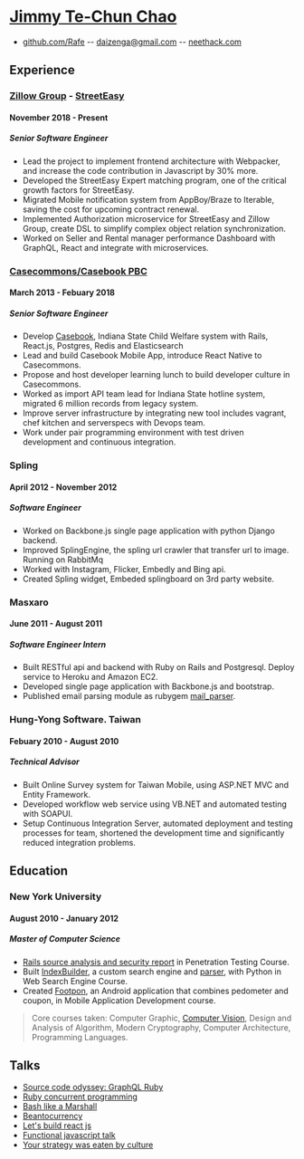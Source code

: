 # [Jimmy Te-Chun Chao](http://neethack.com)
- [github.com/Rafe](http://github.com/Rafe) -- [daizenga@gmail.com](mailto:daizenga@gmail.com) -- [neethack.com](http://neethack.com)

## Experience

### [Zillow Group] - [StreetEasy]
#### November 2018 - Present
##### _Senior Software Engineer_

* Lead the project to implement frontend architecture with Webpacker, and increase the code contribution in Javascript by 30% more.
* Developed the StreetEasy Expert matching program, one of the critical growth factors for StreetEasy.
* Migrated Mobile notification system from AppBoy/Braze to Iterable, saving the cost for upcoming contract renewal.
* Implemented Authorization microservice for StreetEasy and Zillow Group, create DSL to simplify complex object relation synchronization.
* Worked on Seller and Rental manager performance Dashboard with GraphQL, React and integrate with microservices.

### [Casecommons/Casebook PBC]
#### March 2013 - Febuary 2018
##### _Senior Software Engineer_

* Develop [Casebook], Indiana State Child Welfare system with Rails, React.js, Postgres, Redis and Elasticsearch
* Lead and build Casebook Mobile App, introduce React Native to Casecommons.
* Propose and host developer learning lunch to build developer culture in Casecommons.
* Worked as import API team lead for Indiana State hotline system, migrated 6 million records from legacy system.
* Improve server infrastructure by integrating new tool includes vagrant, chef kitchen and serverspecs with Devops team.
* Work under pair programming environment with test driven development and continuous integration.

### Spling
#### April 2012 - November 2012
##### _Software Engineer_

* Worked on Backbone.js single page application with python Django backend.
* Improved SplingEngine, the spling url crawler that transfer url to image. Running on RabbitMq
* Worked with Instagram, Flicker, Embedly and Bing api.
* Created Spling widget, Embeded splingboard on 3rd party website.

### Masxaro
#### June 2011 - August 2011
##### _Software Engineer Intern_

* Built RESTful api and backend with Ruby on Rails and Postgresql. Deploy service to Heroku and Amazon EC2.
* Developed single page application with Backbone.js and bootstrap.
* Published email parsing module as rubygem [mail_parser].

### Hung-Yong Software. Taiwan
#### Febuary 2010 - August 2010 
##### _Technical Advisor_

* Built Online Survey system for Taiwan Mobile, using ASP.NET MVC and Entity Framework.
* Developed workflow web service using VB.NET and automated testing with SOAPUI.
* Setup Continuous Integration Server, automated deployment and testing processes for team, shortened the development time and significantly reduced integration problems.

## Education

### New York University
#### August 2010 - January 2012
##### _Master of Computer Science_

* [Rails source analysis and security report] in Penetration Testing Course.
* Built [IndexBuilder], a custom search engine and [parser], with Python in Web Search Engine Course.
* Created [Footpon], an Android application that combines pedometer and coupon, in Mobile Application Development course.

> Core courses taken: Computer Graphic, [Computer Vision], Design and Analysis of Algorithm, Modern Cryptography, Computer Architecture, Programming Languages.   

## Talks

* [Source code odyssey: GraphQL Ruby](https://neethack.com/2021/11/source-code-odyssey-graphql-ruby/)
* [Ruby concurrent programming](https://www.youtube.com/watch?v=GeYh3nXCFVw&t=307s)
* [Bash like a Marshall](https://www.youtube.com/watch?v=7Lu1I4iY4CM)
* [Beantocurrency](https://www.dropbox.com/s/kr6wgka1971w74j/Beantocurrency.key)
* [Let's build react js](http://neethack.com/2015/10/lets-build-react-dot-js/)
* [Functional javascript talk](https://github.com/Rafe/functional_javascript_talk)
* [Your strategy was eaten by culture](https://www.dropbox.com/s/96d6q27h43kpk3j/Culture.pdf)

[parser]: https://github.com/Rafe/Crow 
[Footpon]: http://neethack.com/Footpon/
[Computer Vision]: https://github.com/Rafe/Simple-OCR
[Rails Source analysis and security report]: https://github.com/Rafe/rails_security
[mail_parser]: http://github.com/Rafe/mail_parser
[indexbuilder]: https://github.com/Rafe/IndexEngine
[Code Warrior]: http://code-warrior.herokuapp.com
[Casecommons/Casebook PBC]: http://casebook.net
[Casebook]: http://casebook.net/casebook/
[Flow]: https://beansauce.io/flow/
[Zillow Group]: https://zillowgroup.com
[StreetEasy]: https://streeteasy.com/

